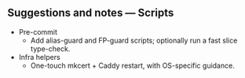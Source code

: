 ## Suggestions and notes — Scripts

- Pre-commit
  - Add alias-guard and FP-guard scripts; optionally run a fast slice type-check.
- Infra helpers
  - One-touch mkcert + Caddy restart, with OS-specific guidance.
